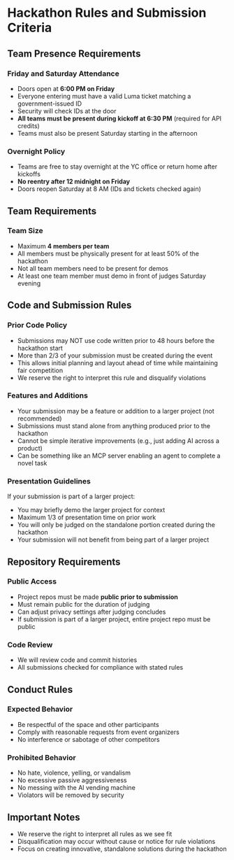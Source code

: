 # Hackathon Rules and Submission Criteria

## Team Presence Requirements

### Friday and Saturday Attendance
- Doors open at **6:00 PM on Friday**
- Everyone entering must have a valid Luma ticket matching a government-issued ID
- Security will check IDs at the door
- **All teams must be present during kickoff at 6:30 PM** (required for API credits)
- Teams must also be present Saturday starting in the afternoon

### Overnight Policy
- Teams are free to stay overnight at the YC office or return home after kickoffs
- **No reentry after 12 midnight on Friday**
- Doors reopen Saturday at 8 AM (IDs and tickets checked again)

## Team Requirements

### Team Size
- Maximum **4 members per team**
- All members must be physically present for at least 50% of the hackathon
- Not all team members need to be present for demos
- At least one team member must demo in front of judges Saturday evening

## Code and Submission Rules

### Prior Code Policy
- Submissions may NOT use code written prior to 48 hours before the hackathon start
- More than 2/3 of your submission must be created during the event
- This allows initial planning and layout ahead of time while maintaining fair competition
- We reserve the right to interpret this rule and disqualify violations

### Features and Additions
- Your submission may be a feature or addition to a larger project (not recommended)
- Submissions must stand alone from anything produced prior to the hackathon
- Cannot be simple iterative improvements (e.g., just adding AI across a product)
- Can be something like an MCP server enabling an agent to complete a novel task

### Presentation Guidelines
If your submission is part of a larger project:
- You may briefly demo the larger project for context
- Maximum 1/3 of presentation time on prior work
- You will only be judged on the standalone portion created during the hackathon
- Your submission will not benefit from being part of a larger project

## Repository Requirements

### Public Access
- Project repos must be made **public prior to submission**
- Must remain public for the duration of judging
- Can adjust privacy settings after judging concludes
- If submission is part of a larger project, entire project repo must be public

### Code Review
- We will review code and commit histories
- All submissions checked for compliance with stated rules

## Conduct Rules

### Expected Behavior
- Be respectful of the space and other participants
- Comply with reasonable requests from event organizers
- No interference or sabotage of other competitors

### Prohibited Behavior
- No hate, violence, yelling, or vandalism
- No excessive passive aggressiveness
- No messing with the AI vending machine
- Violators will be removed by security

## Important Notes

- We reserve the right to interpret all rules as we see fit
- Disqualification may occur without cause or notice for rule violations
- Focus on creating innovative, standalone solutions during the hackathon